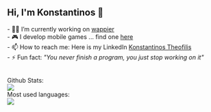 ## Hi, I'm Konstantinos 👋 

<p>
- 👨‍💻 I’m currently working on <a href='https://wappier.com/'>wappier</a> <br/>
- 🎮 I develop mobile games ... find one <a href='https://play.google.com/store/apps/details?id=com.KonstantinosTheofilis.Nohandshakesplease'>here</a> <br/>
- 📫 How to reach me: </b> Here is my LinkedIn <a href='https://www.linkedin.com/in/konstantinos-theofilis-770396144/'> Konstantinos Theofilis </a><br/>
- ⚡ Fun fact: <i>"You never finish a program, you just stop working on it"</i> <br/>
</p>

</br>
<summary> Github Stats: </summary>
<img src='https://github-readme-stats.vercel.app/api?username=kostantinostheo&theme=calm&show_icons=true&include_all_commits=true'/>

<summary> Most used languages: </summary>
<img src='https://github-readme-stats.vercel.app/api/top-langs/?username=kostantinostheo&layout=compact&langs_count=8'/>



<!--
**kostantinostheo/kostantinostheo** is a ✨ _special_ ✨ repository because its `README.md` (this file) appears on your GitHub profile.

Here are some ideas to get you started:

- 🔭 I’m currently working on ...
- 🌱 I’m currently learning ...
- 👯 I’m looking to collaborate on ...
- 🤔 I’m looking for help with ...
- 💬 Ask me about ...
- 📫 How to reach me: ...
- 😄 Pronouns: ...
- ⚡ Fun fact: ...
-->
